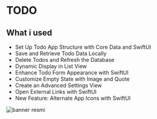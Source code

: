 # TODO







## What i used


- Set Up Todo App Structure with Core Data and SwiftUI
- Save and Retrieve Todo Data Locally
- Delete Todos and Refresh the Database
- Dynamic Display in List View
- Enhance Todo Form Appearance with SwiftUI
- Customize Empty State with Image and Quote
- Create an Advanced Settings View
- Open External Links with SwiftUI
- New Feature: Alternate App Icons with SwiftUI








![banner resmi](https://r.resimlink.com/Uqkcmv5d.png)
